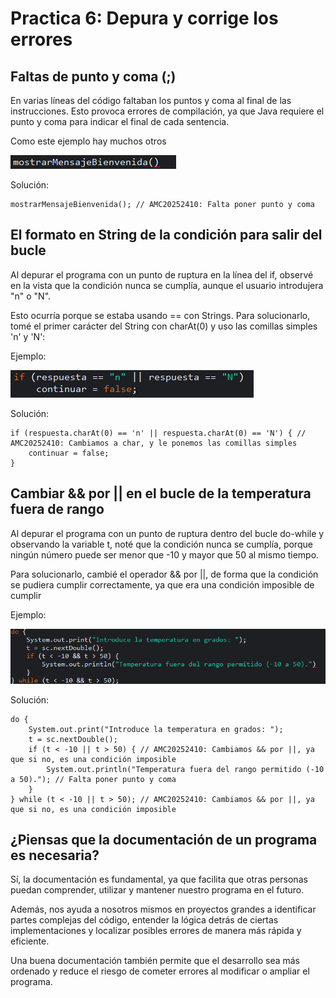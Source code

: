 # Practica 6: Depura y corrige los errores

## Faltas de punto y coma (;)
En varias líneas del código faltaban los puntos y coma al final de las instrucciones.
Esto provoca errores de compilación, ya que Java requiere el punto y coma para indicar el final de cada sentencia.

Como este ejemplo hay muchos otros

![Imágen de ejemplo de error de falta punto y coma en línea de código](img/puntoycoma.png)

Solución:
```
mostrarMensajeBienvenida(); // AMC20252410: Falta poner punto y coma
```

## El formato en String de la condición para salir del bucle
Al depurar el programa con un punto de ruptura en la línea del if, observé en la vista que la condición nunca se cumplía, aunque el usuario introdujera "n" o "N".

Esto ocurría porque se estaba usando == con Strings. Para solucionarlo, tomé el primer carácter del String con charAt(0) y uso las comillas simples 'n' y 'N':

Ejemplo:

![Imágen de ejemplo de error en la condición para salir del bucle](img/condicion.png)

Solución:
```
if (respuesta.charAt(0) == 'n' || respuesta.charAt(0) == 'N') { // AMC20252410: Cambiamos a char, y le ponemos las comillas simples
    continuar = false;
}
```

## Cambiar && por || en el bucle de la temperatura fuera de rango
Al depurar el programa con un punto de ruptura dentro del bucle do-while y observando la variable t, noté que la condición nunca se cumplía, porque ningún número puede ser menor que -10 y mayor que 50 al mismo tiempo.

Para solucionarlo, cambié el operador && por ||, de forma que la condición se pudiera cumplir correctamente, ya que era una condición imposible de cumplir

Ejemplo:

![Imágen de ejemplo de error con && en el bucle](img/bucle.png)

Solución:
```
do {
    System.out.print("Introduce la temperatura en grados: ");
    t = sc.nextDouble();
    if (t < -10 || t > 50) { // AMC20252410: Cambiamos && por ||, ya que si no, es una condición imposible
        System.out.println("Temperatura fuera del rango permitido (-10 a 50)."); // Falta poner punto y coma
    }
} while (t < -10 || t > 50); // AMC20252410: Cambiamos && por ||, ya que si no, es una condición imposible
```

## ¿Piensas que la documentación de un programa es necesaria?
Sí, la documentación es fundamental, ya que facilita que otras personas puedan comprender, utilizar y mantener nuestro programa en el futuro.

Además, nos ayuda a nosotros mismos en proyectos grandes a identificar partes complejas del código, entender la lógica detrás de ciertas implementaciones y localizar posibles errores de manera más rápida y eficiente.

Una buena documentación también permite que el desarrollo sea más ordenado y reduce el riesgo de cometer errores al modificar o ampliar el programa.